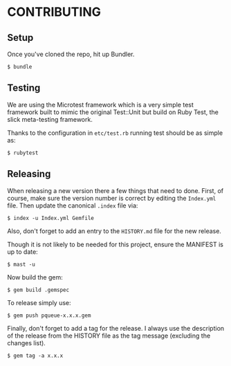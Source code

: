 # CONTRIBUTING

## Setup

Once you've cloned the repo, hit up Bundler.

```
$ bundle
```

## Testing

We are using the Microtest framework which is a very simple test
framework built to mimic the original Test::Unit but build on
Ruby Test, the slick meta-testing framework.

Thanks to the configuration in `etc/test.rb` running test should
be as simple as:

```
$ rubytest
```

## Releasing

When releasing a new version there a few things that need to done.
First, of course, make sure the version number is correct by editing
the `Index.yml` file. Then update the canonical `.index` file via:

```
$ index -u Index.yml Gemfile
```

Also, don't forget to add an entry to the `HISTORY.md` file for the
new release.

Though it is not likely to be needed for this project, ensure the MANIFEST
is up to date:

```
$ mast -u
```

Now build the gem:

```
$ gem build .gemspec
```

To release simply use:

```
$ gem push pqueue-x.x.x.gem
```

Finally, don't forget to add a tag for the release. I always use the
description of the release from the HISTORY file as the tag message
(excluding the changes list).

```
$ gem tag -a x.x.x
```

